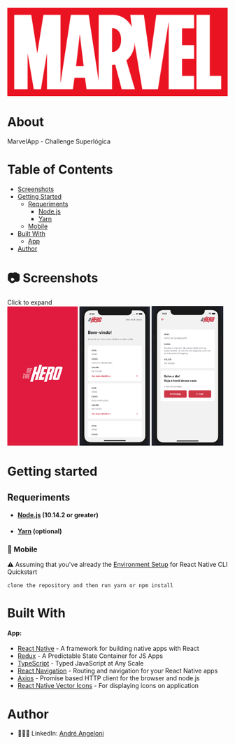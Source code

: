 <p align="center">
  <img src="./src/assets/logo.png" />
</p>

# About

<p>MarvelApp - Challenge Superlógica</p>

# Table of Contents

- [Screenshots](#camera-screenshots)
- [Getting Started](#getting-started)
  - [Requeriments](#requeriments)
    - [Node.js](#nodejs-10142-or-greater)
    - [Yarn](#yarn-optional)
  - [Mobile](#iphone-mobile)
- [Built With](#built-with)
  - [App](#app)
- [Author](#author)

# :camera: Screenshots

Click to expand <br />
<img src="https://raw.githubusercontent.com/andrefangeloni/be-the-hero/master/mobile/src/assets/GitHub/Splash.jpg" width="32%" />
<img src="https://raw.githubusercontent.com/andrefangeloni/be-the-hero/master/mobile/src/assets/GitHub/Home.png" width="32%"/>
<img src="https://raw.githubusercontent.com/andrefangeloni/be-the-hero/master/mobile/src/assets/GitHub/Details.png" width="32.5%"/>

# Getting started

## Requeriments

- #### [Node.js](https://nodejs.org) (10.14.2 or greater)
- #### [Yarn](https://yarnpkg.com) (optional)

### :iphone: Mobile

:warning: Assuming that you've already the [Environment Setup](https://reactnative.dev/docs/environment-setup) for React Native CLI Quickstart

```
clone the repository and then run yarn or npm install
```

# Built With

#### App:

- [React Native](https://reactnative.dev) - A framework for building native apps with React
- [Redux](https://redux.js.org/) - A Predictable State Container for JS Apps
- [TypeScript](https://www.typescriptlang.org/) - Typed JavaScript at Any Scale
- [React Navigation](https://reactnavigation.org) - Routing and navigation for your React Native apps
- [Axios](https://github.com/axios/axios) - Promise based HTTP client for the browser and node.js
- [React Native Vector Icons](https://github.com/oblador/react-native-vector-icons) - For displaying icons on application

# Author

- 👨🏻‍💻 LinkedIn: [André Angeloni](https://www.linkedin.com/in/andre-angeloni)